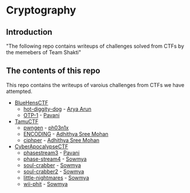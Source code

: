 # Cryptography

## Introduction

"The following repo contains writeups of challenges solved from CTFs by the memebers of Team Shakti"

## The contents of this repo 

This repo contains the writeups of varoius challenges from CTFs we have attempted.

- [BlueHensCTF](https://ctftime.org/event/1298)
    - [hot-diggity-dog](../BlueHensCTF/hot-diggity-dog) - [Arya Arun](https://twitter.com/aryaarun_)
    - [OTP-1](../BlueHensCTF/otp-1/OTP-1) - [Pavani](https://twitter.com/Paavani15793872)
- [TamuCTF](https://ctftime.org/event/1320)
    - [pwngen](../TamuCTF/pwngen/writeup) - [ph03n1x](https://github.com/meenakshisl)
    - [ENCODING](../TamuCTF/encoding/encod) - [Adhithya Sree Mohan](https://twitter.com/adhithya_sree)
    - [ciphper](../TamuCTF/ciphper) - [Adhithya Sree Mohan](https://twitter.com/adhithya_sree)
- [CyberApocalypseCTF](https://ctftime.org/event/1304)
    - [phasestream3](../CyberApocalypseCTF/Phasestream3/readme) -  [Pavani](https://twitter.com/Paavani15793872)
    - [phase-stream4](../CyberApocalypseCTF/Phase_Stream4) - [Sowmya](https://twitter.com/__4lph4__)
    - [soul-crabber](../CyberApocalypseCTF/Soul_Crabber) - [Sowmya](https://twitter.com/__4lph4__)
    - [soul-crabber2](../CyberApocalypseCTF/Soul_Crabber2) - [Sowmya](https://twitter.com/__4lph4__)
    - [little-nightmares](../CyberApocalypseCTF/Little_Nightmares) - [Sowmya](https://twitter.com/__4lph4__)
    - [wii-phit](../CyberApocalypseCTF/Wii_Phit) - [Sowmya](https://twitter.com/__4lph4__)
        

